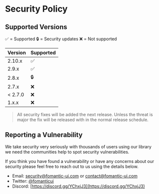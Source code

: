 # Security Policy

## Supported Versions

:white_check_mark: = Supported   :lock: = Security updates   :x: = Not supported

| Version | Supported          |
|---------|--------------------|
| 2.10.x  | :white_check_mark: |
| 2.9.x   | :white_check_mark: |
| 2.8.x   | :lock:             |
| 2.7.x   | :x:                |
| < 2.7.0 | :x:                |
| 1.x.x   | :x:                |

> All security fixes will be added the next release. Unless the threat is major the fix will be released with in the normal release
> schedule.

## Reporting a Vulnerability

We take security very seriously with thousands of users using our library we need the communities help to spot security
vulnerabilities.

If you think you have found a vulnerability or have any concerns about our security please feel free to reach out to us using
the details below.

 - Email: security@fomantic-ui.com or contact@fomantic-ui.com
 - Twitter: [@fomanticui](https://twitter.com/fomanticui)
 - Discord: [https://discord.gg/YChxjJ3](https://discord.gg/YChxjJ3)
